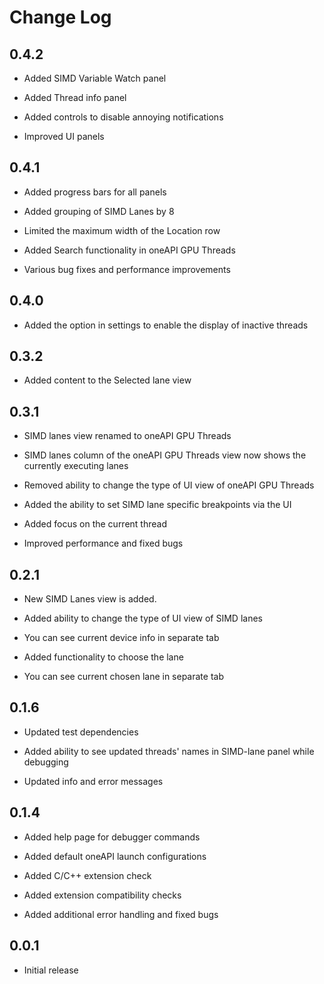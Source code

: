 # Change Log

##  0.4.2

  - Added SIMD Variable Watch panel

  - Added Thread info panel

  - Added controls to disable annoying notifications
  
  - Improved UI panels

##  0.4.1

  - Added progress bars for all panels

  - Added grouping of SIMD Lanes by 8

  - Limited the maximum width of the Location row

  - Added Search functionality in oneAPI GPU Threads

  - Various bug fixes and performance improvements

##  0.4.0

  - Added the option in settings to enable the display of inactive threads

##  0.3.2

 - Added content to the Selected lane view

##  0.3.1

 - SIMD lanes view renamed to oneAPI GPU Threads

 - SIMD lanes column of the oneAPI GPU Threads view now shows the currently executing lanes

 - Removed ability to change the type of UI view of oneAPI GPU Threads

 - Added the ability to set SIMD lane specific breakpoints via the UI

 - Added focus on the current thread

 - Improved performance and fixed bugs

##  0.2.1

- New SIMD Lanes view is added. 

- Added ability to change the type of UI view of SIMD lanes

- You can see current device info in separate tab

- Added functionality to choose the lane

- You can see current chosen lane in separate tab



##  0.1.6

- Updated test dependencies

- Added ability to see updated threads' names in SIMD-lane panel while debugging

- Updated info and error messages


##  0.1.4

- Added help page for debugger commands

- Added default oneAPI launch configurations

- Added C/C++ extension check

- Added extension compatibility checks

- Added additional error handling and fixed bugs

##  0.0.1

- Initial release
